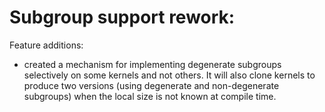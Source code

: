 # Subgroup support rework:

Feature additions:
* created a mechanism for implementing degenerate subgroups selectively on some
  kernels and not others. It will also clone kernels to produce two versions
  (using degenerate and non-degenerate subgroups) when the local size is not
  known at compile time.

